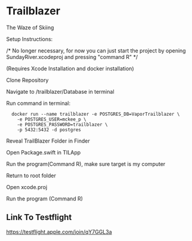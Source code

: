# Trailblazer

The Waze of Skiing

Setup Instructions:

/* No longer necessary, for now you can just start the project by opening SundayRiver.xcodeproj and pressing "command R" */

(Requires Xcode Installation and docker installation)

  Clone Repository

  Navigate to /trailblazer/Database in terminal
  
  Run command in terminal:
    
      docker run --name trailblazer -e POSTGRES_DB=VaporTrailblazer \
        -e POSTGRES_USER=mckee_p \
        -e POSTGRES_PASSWORD=trailblazer \
        -p 5432:5432 -d postgres


  Reveal TrailBlazer Folder in Finder
  
  Open Package.swift in TILApp
  
  Run the program(Command R), make sure target is my computer

  Return to root folder 
  
  Open xcode.proj
  
  Run the program (Command R)

## Link To Testflight 

https://testflight.apple.com/join/qY7GGL3a
